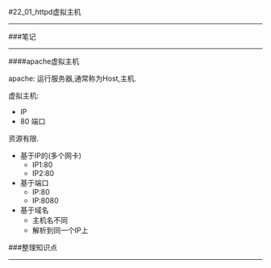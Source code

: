 #22_01_httpd虚拟主机

---

###笔记

---

####apache虚拟主机

apache: 运行服务器,通常称为Host,主机.

虚拟主机:

* IP
* 80 端口

资源有限.

* 基于IP的(多个网卡)
	* IP1:80
	* IP2:80
* 基于端口
	* IP:80
	* IP:8080
* 基于域名
	* 主机名不同
	* 解析到同一个IP上 




###整理知识点

---